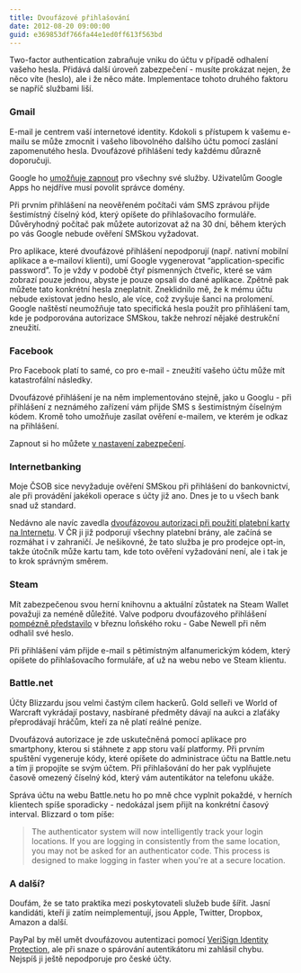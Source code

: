 ```yaml
---
title: Dvoufázové přihlašování
date: 2012-08-20 09:00:00
guid: e369853df766fa44e1ed0ff613f563bd
---
```


Two-factor authentication zabraňuje vniku do účtu v případě odhalení vašeho hesla. Přidává další úroveň zabezpečení - musíte prokázat nejen, že něco víte (heslo), ale i že něco máte. Implementace tohoto druhého faktoru se napříč službami liší.

### Gmail

E-mail je centrem vaší internetové identity. Kdokoli s přístupem k vašemu e-mailu se může zmocnit i vašeho libovolného dalšího účtu pomocí zaslání zapomenutého hesla. Dvoufázové přihlášení tedy každému důrazně doporučuji.

Google ho [umožňuje zapnout](https://www.google.com/settings/security) pro všechny své služby. Uživatelům Google Apps ho nejdříve musí povolit správce domény.

Při prvním přihlášení na neověřeném počítači vám SMS zprávou přijde šestimístný číselný kód, který opíšete do přihlašovacího formuláře. Důvěryhodný počítač pak můžete autorizovat až na 30 dní, během kterých po vás Google nebude ověření SMSkou vyžadovat.

Pro aplikace, které dvoufázové přihlášení nepodporují (např. nativní mobilní aplikace a e-mailoví klienti), umí Google vygenerovat “application-specific password”. To je vždy v podobě čtyř písmenných čtveřic, které se vám zobrazí pouze jednou, abyste je pouze opsali do dané aplikace. Zpětně pak můžete tato konkrétní hesla zneplatnit. Zneklidnilo mě, že k mému účtu nebude existovat jedno heslo, ale více, což zvyšuje šanci na prolomení. Google naštěstí neumožňuje tato specifická hesla použít pro přihlášení tam, kde je podporována autorizace SMSkou, takže nehrozí nějaké destrukční zneužití.

### Facebook

Pro Facebook platí to samé, co pro e-mail - zneužití vašeho účtu může mít katastrofální následky.

Dvoufázové přihlášení je na něm implementováno stejně, jako u Googlu - při přihlášení z neznámého zařízení vám přijde SMS s šestimístným číselným kódem. Kromě toho umožňuje zasílat ověření e-mailem, ve kterém je odkaz na přihlášení.

Zapnout si ho můžete [v nastavení zabezpečení](https://www.facebook.com/settings?tab=security).

### Internetbanking

Moje ČSOB sice nevyžaduje ověření SMSkou při přihlášení do bankovnictví, ale při provádění jakékoli operace s účty již ano. Dnes je to u všech bank snad už standard.

Nedávno ale navíc zavedla [dvoufázovou autorizaci při použití platební karty na Internetu](http://www.csob.cz/cz/lide/Platebni-karty/Stranky/Zabezpeceni-internetovych-plateb-kartou-3D-Secure.aspx). V ČR ji již podporují všechny platební brány, ale začíná se rozmáhat i v zahraničí. Je nešikovné, že tato služba je pro prodejce opt-in, takže útočník může kartu tam, kde toto ověření vyžadování není, ale i tak je to krok správným směrem.

### Steam

Mít zabezpečenou svou herní knihovnu a aktuální zůstatek na Steam Wallet považuji za neméně důležité. Valve podporu dvoufázového přihlášení [pompézně představilo](http://www.joystiq.com/2011/03/04/steam-guard-gets-the-ultimate-test-gabe-newell-makes-his-passwo/) v březnu loňského roku - Gabe Newell při něm odhalil své heslo.

Při přihlášení vám přijde e-mail s pětimístným alfanumerickým kódem, který opíšete do přihlašovacího formuláře, ať už na webu nebo ve Steam klientu.

### Battle.net

Účty Blizzardu jsou velmi častým cílem hackerů. Gold selleři ve World of Warcraft vykrádají postavy, nasbírané předměty dávají na aukci a zlaťáky přeprodávají hráčům, kteří za ně platí reálné peníze.

Dvoufázová autorizace je zde uskutečněná pomocí aplikace pro smartphony, kterou si stáhnete z app storu vaší platformy. Při prvním spuštění vygeneruje kódy, které opíšete do administrace účtu na Battle.netu a tím ji propojíte se svým účtem. Při přihlašování do her pak vyplňujete časově omezený číselný kód, který vám autentikátor na telefonu ukáže.

Správa účtu na webu Battle.netu ho po mně chce vyplnit pokaždé, v herních klientech spíše sporadicky - nedokázal jsem přijít na konkrétní časový interval. Blizzard o tom píše:

> The authenticator system will now intelligently track your login locations. If you are logging in consistently from the same location, you may not be asked for an authenticator code. This process is designed to make logging in faster when you're at a secure location.

### A další?

Doufám, že se tato praktika mezi poskytovateli služeb bude šířit. Jasní kandidáti, kteří ji zatím neimplementují, jsou Apple, Twitter, Dropbox, Amazon a další.

PayPal by měl umět dvoufázovou autentizaci pomocí [VeriSign Identity Protection](https://idprotect.verisign.com/mainmenu.v), ale při snaze o spárování autentikátoru mi zahlásil chybu. Nejspíš ji ještě nepodporuje pro české účty.
